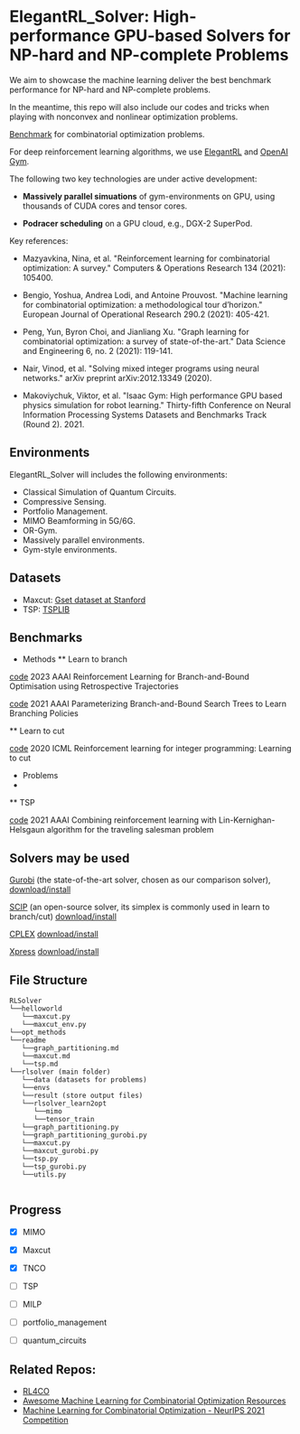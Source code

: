 # ElegantRL_Solver: High-performance GPU-based Solvers for NP-hard and NP-complete Problems

We aim to showcase the machine learning deliver the best benchmark performance for NP-hard and NP-complete problems.

In the meantime, this repo will also include our codes and tricks when playing with nonconvex and nonlinear optimization problems.

[Benchmark](http://plato.asu.edu/bench.html) for combinatorial optimization problems.

For deep reinforcement learning algorithms, we use [ElegantRL](https://github.com/AI4Finance-Foundation/ElegantRL) and [OpenAI Gym](https://github.com/openai/gym).

The following two key technologies are under active development: 

- **Massively parallel simuations** of gym-environments on GPU, using thousands of CUDA cores and tensor cores.

- **Podracer scheduling** on a GPU cloud, e.g., DGX-2 SuperPod.

Key references:

- Mazyavkina, Nina, et al. "Reinforcement learning for combinatorial optimization: A survey." Computers & Operations Research 134 (2021): 105400.

- Bengio, Yoshua, Andrea Lodi, and Antoine Prouvost. "Machine learning for combinatorial optimization: a methodological tour d’horizon." European Journal of Operational Research 290.2 (2021): 405-421.

- Peng, Yun, Byron Choi, and Jianliang Xu. "Graph learning for combinatorial optimization: a survey of state-of-the-art." Data Science and Engineering 6, no. 2 (2021): 119-141.

- Nair, Vinod, et al. "Solving mixed integer programs using neural networks." arXiv preprint arXiv:2012.13349 (2020).

- Makoviychuk, Viktor, et al. "Isaac Gym: High performance GPU based physics simulation for robot learning." Thirty-fifth Conference on Neural Information Processing Systems Datasets and Benchmarks Track (Round 2). 2021.

  

## Environments

ElegantRL_Solver will includes the following environments:
* Classical Simulation of Quantum Circuits.
* Compressive Sensing.
* Portfolio Management.
* MIMO Beamforming in 5G/6G.
* OR-Gym.
* Massively parallel environments.
* Gym-style environments.

## Datasets
* Maxcut: [Gset dataset at Stanford](https://web.stanford.edu/~yyye/yyye/Gset/)
* TSP: [TSPLIB](http://comopt.ifi.uni-heidelberg.de/software/TSPLIB95/)
  
  

## Benchmarks
* Methods
** Learn to branch
  
[code](https://github.com/cwfparsonson/retro_branching/tree/master) 2023 AAAI Reinforcement Learning for Branch-and-Bound Optimisation using Retrospective Trajectories 

[code](https://github.com/ds4dm/branch-search-trees) 2021 AAAI Parameterizing Branch-and-Bound Search Trees to Learn Branching Policies

** Learn to cut

[code](https://github.com/Wenbo11/learntocut) 2020 ICML Reinforcement learning for integer programming: Learning to cut

* Problems
* 
** TSP

[code](https://github.com/JHL-HUST/VSR-LKH) 2021 AAAI Combining reinforcement learning with Lin-Kernighan-Helsgaun algorithm for the traveling salesman problem 
  
## Solvers may be used

[Gurobi](https://www.gurobi.com/) (the state-of-the-art solver, chosen as our comparison solver),  [download/install](https://www.gurobi.com/downloads/gurobi-software/)

[SCIP](https://www.scipopt.org/index.php#welcome) (an open-source solver, its simplex is commonly used in learn to branch/cut) [download/install](https://scipopt.org/doc/html/md_INSTALL.php)

[CPLEX](https://www.ibm.com/products/ilog-cplex-optimization-studio/cplex-optimizer) [download/install](https://www.ibm.com/support/pages/downloading-ibm-ilog-cplex-optimization-studio-2010)

[Xpress](https://www.fico.com/en/products/fico-xpress-optimization) [download/install](https://www.fico.com/fico-xpress-optimization/docs/latest/installguide/dhtml/chapinst1.html)


## File Structure

```
RLSolver
└──helloworld
   └──maxcut.py
   └──maxcut_env.py
└──opt_methods
└──readme
   └──graph_partitioning.md
   └──maxcut.md
   └──tsp.md
└──rlsolver (main folder)
   └──data (datasets for problems)
   └──envs
   └──result (store output files)
   └──rlsolver_learn2opt
      └──mimo
      └──tensor_train
   └──graph_partitioning.py
   └──graph_partitioning_gurobi.py
   └──maxcut.py
   └──maxcut_gurobi.py
   └──tsp.py
   └──tsp_gurobi.py
   └──utils.py


```

## Progress

- [x] MIMO
- [x] Maxcut
- [x] TNCO
- [ ] TSP
- [ ] MILP
- [ ] portfolio_management
- [ ] quantum_circuits


## Related Repos:
+ [RL4CO](https://github.com/kaist-silab/rl4co)
+ [Awesome Machine Learning for Combinatorial Optimization Resources](https://github.com/Thinklab-SJTU/awesome-ml4co)
+ [Machine Learning for Combinatorial Optimization - NeurIPS 2021 Competition](https://github.com/ds4dm/ml4co-competition)
